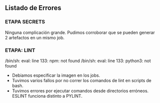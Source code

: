## Listado de Errores

### ETAPA SECRETS

Ninguna complicación grande.
Pudimos corroborar que se pueden generar 2 artefactos en un mismo job.

### ETAPA: LINT
/bin/sh: eval: line 133: npm: not found
/bin/sh: eval: line 133: python3: not found

- Debiamos especificar la imagen en los jobs.
- Tuvimos varios fallos por no correr los comandos de lint en scripts de bash.
- Tuvimos errores por ejecutar comandos desde directorios erróneos. ESLINT funciona distinto a PYLINT.
